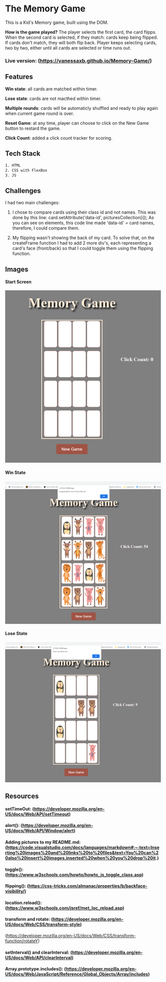 # The Memory Game
This is a Kid's Memory game, built using the DOM.

**How is the game played?** 
The player selects the first card, the card flipps. When the second card is selected, if they match: cards keep being flipped. If cards don't match, they will both flip back. Player keeps selecting cards, two by two, either until all cards are selected or time runs out.

### Live version: (https://vanessaxb.github.io/Memory-Game/)

## Features

**Win state**: all cards are matched within timer.

**Lose state**: cards are not macthed within timer.

**Multiple rounds**: cards will be automaticly shuffled and ready to play again when current game round is over.

**Reset Game**: at any time, player can choose to click on the New Game button to restard the game.

**Click Count**: added a click count tracker for scoring. 

## Tech Stack
    1. HTML
    2. CSS with FlexBox
    3. JS

## Challenges
I had two main challenges:
1. I chose to compare cards using their class id and not names. This was done by this line: card.setAttribute('data-id', picturesCollection[i]);
As you can see on elements, this code line made 'data-id' = card names, therefore, I could compare them.

2. My flipping wasn't showing the back of my card. To solve that, on the createFrame function I had to add 2 more div's, each representing a card's face (front/back) so that I could toggle them using the flipping function.

## Images
#### Start Screen
![alt text](Images/GameSartScreen.png "Memory Game Start Screen")
#### Win State
![alt text](Images/Win_State.png "Win State Screen")
#### Lose State
![alt text](Images/Lose_State.png "Lose State Screen")

## Resources

#### setTimeOut: (https://developer.mozilla.org/en-US/docs/Web/API/setTimeout)

#### alert(): (https://developer.mozilla.org/en-US/docs/Web/API/Window/alert)

#### Adding pictures to my README.md: (https://code.visualstudio.com/docs/languages/markdown#:~:text=Inserting%20images%20and%20links%20to%20files&text=You%20can%20also%20insert%20images,inserted%20when%20you%20drop%20it.)

#### toggle(): (https://www.w3schools.com/howto/howto_js_toggle_class.asp)

#### flipping(): (https://css-tricks.com/almanac/properties/b/backface-visibility/)

#### location.reload(): (https://www.w3schools.com/jsref/met_loc_reload.asp)

#### transform and rotate: (https://developer.mozilla.org/en-US/docs/Web/CSS/transform-style)
(https://developer.mozilla.org/en-US/docs/Web/CSS/transform-function/rotateY)

#### setInterval() and clearInterval: (https://developer.mozilla.org/en-US/docs/Web/API/clearInterval)

#### Array.prototype.includes(): (https://developer.mozilla.org/en-US/docs/Web/JavaScript/Reference/Global_Objects/Array/includes)